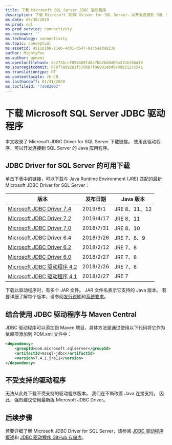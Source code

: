 ```yaml
---
title: 下载 Microsoft SQL Server JDBC 驱动程序
description: 下载 Microsoft JDBC Driver for SQL Server，以开发连接到 SQL Server 的 Java 应用程序。
ms.date: 09/30/2019
ms.prod: sql
ms.prod_service: connectivity
ms.reviewer: ''
ms.technology: connectivity
ms.topic: conceptual
ms.assetid: 451181b8-11e6-4d01-b547-9ac5aada8238
author: MightyPen
ms.author: genemi
ms.openlocfilehash: dc273bccf054408f48e7bb2bd0409a31bb18bd18
ms.sourcegitcommit: b78f7ab9281f570b87f96991ebd9a095812cc546
ms.translationtype: HT
ms.contentlocale: zh-CN
ms.lasthandoff: 01/31/2020
ms.locfileid: "71682002"
---
```

# <a name="download-microsoft-jdbc-driver-for-sql-server"></a>下载 Microsoft SQL Server JDBC 驱动程序

本文收录了 Microsoft JDBC Driver for SQL Server 下载链接。 使用此驱动程序，可以开发连接到 SQL Server 的 Java 应用程序。  

## <a name="available-downloads-of-jdbc-driver-for-sql-server"></a>JDBC Driver for SQL Server 的可用下载

单击下表中的链接，可以下载与 Java Runtime Environment (JRE) 匹配的最新 Microsoft JDBC Driver for SQL Server：

| 版本 | 发布日期 | Java 版本 |
|---|---|---|
| [Microsoft JDBC Driver 7.4](https://go.microsoft.com/fwlink/?linkid=2099962) | 2019/8/1 | JRE 8、11、12 |
| [Microsoft JDBC Driver 7.2](https://go.microsoft.com/fwlink/?linkid=2063159) | 2019/4/17 | JRE 8、11 |
| [Microsoft JDBC Driver 7.0](https://go.microsoft.com/fwlink/?linkid=2005972) | 2018/7/31 | JRE 8、10 |
| [Microsoft JDBC Driver 6.4](https://go.microsoft.com/fwlink/?linkid=868290)  | 2018/3/26 | JRE 7、8、9 |
| [Microsoft JDBC Driver 6.2](https://go.microsoft.com/fwlink/?linkid=852460) | 2018/2/12 | JRE 7、8 |
| [Microsoft JDBC Driver 6.0](https://go.microsoft.com/fwlink/?LinkId=245496) | 2018/2/27 | JRE 7、8 |
| [Microsoft JDBC 驱动程序 4.2](https://go.microsoft.com/fwlink/?linkid=841534) | 2018/2/26 | JRE 7、8 |
| [Microsoft JDBC 驱动程序 4.1](https://go.microsoft.com/fwlink/?linkid=841533) | 2018/2/27 | JRE 7 |

下载此驱动程序时，有多个 JAR 文件。 JAR 文件名表示它支持的 Java 版本。 若要详细了解每个版本，请参阅[发行说明](release-notes-for-the-jdbc-driver.md)和[系统要求](system-requirements-for-the-jdbc-driver.md)。

## <a name="using-the-jdbc-driver-with-maven-central"></a>结合使用 JDBC 驱动程序与 Maven Central

JDBC 驱动程序可以添加到 Maven 项目，具体方法是通过使用以下代码将它作为依赖项添加到 POM.xml 文件中：

```xml
<dependency>
    <groupId>com.microsoft.sqlserver</groupId>
    <artifactId>mssql-jdbc</artifactId>
    <version>7.4.1.jre11</version>
</dependency>
```  

## <a name="unsupported-drivers"></a>不受支持的驱动程序

无法从此处下载不受支持的驱动程序版本。 我们在不断改善 Java 连接支持。 因此，强烈建议使用最新版 Microsoft JDBC Driver。  
  
## <a name="next-steps"></a>后续步骤

若要详细了解 Microsoft JDBC Driver for SQL Server，请参阅 [JDBC 驱动程序概述](overview-of-the-jdbc-driver.md)和 [JDBC 驱动程序 GitHub 存储库](https://github.com/microsoft/mssql-jdbc/blob/dev/README.md)。
